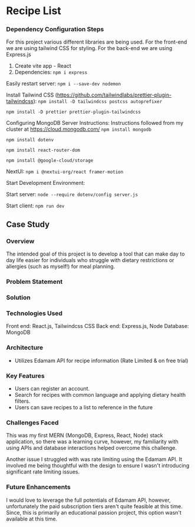 # Recipe List

### Dependency Configuration Steps

For this project various different libraries are being used. For the front-end we are using tailwind CSS for styling. For the back-end we are using Express.js

1. Create vite app - React
2. Dependencies:
   `npm i express`

Easily restart server:
`npm i --save-dev nodemon`

Install Tailwind CSS (https://github.com/tailwindlabs/prettier-plugin-tailwindcss):
`npm install -D tailwindcss postcss autoprefixer`

`npm install -D prettier prettier-plugin-tailwindcss`

Configuring MongoDB Server Instructions:
Instructions followed from my cluster at https://cloud.mongodb.com/
`npm install mongodb`

`npm install dotenv`

`npm install react-router-dom`

`npm install @google-cloud/storage`

NextUI:
`npm i @nextui-org/react framer-motion`

Start Development Environment:

Start server: `node --require dotenv/config server.js`

Start client: `npm run dev`

## Case Study

### Overview

The intended goal of this project is to develop a tool that can make day to day life easier for individuals who struggle with dietary restrictions or allergies (such as myself!) for meal planning.

### Problem Statement

### Solution

### Technologies Used

Front end: React.js, Tailwindcss CSS
Back end: Express.js, Node
Database: MongoDB

### Architecture

- Utilizes Edamam API for recipe information (Rate Limited & on free trial)

### Key Features

- Users can register an account.
- Search for recipes with common language and applying dietary health filters.
- Users can save recipes to a list to reference in the future

### Challenges Faced

This was my first MERN (MongoDB, Express, React, Node) stack application, so there was a learning curve, however, my familiarity with using APIs and database interactions helped overcome this challenge.

Another issue I struggled with was rate limiting using the Edamam API. It involved me being thoughtful with the design to ensure I wasn't introducing significant rate limiting issues.

### Future Enhancements

I would love to leverage the full potentials of Edamam API, however, unfortunately the paid subscription tiers aren't quite feasible at this time. Since, this is primarily an educational passion project, this option wasn't available at this time.
